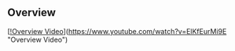## Overview

[[!Overview Video](http://img.youtube.com/vi/ElKfEurMi9E/0.jpg)](https://www.youtube.com/watch?v=ElKfEurMi9E "Overview Video")